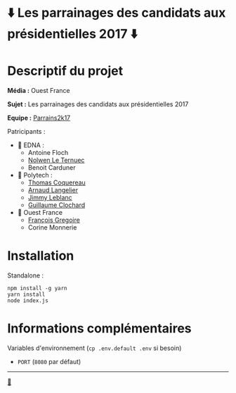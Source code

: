 ⬇️ Les parrainages des candidats aux présidentielles 2017 ⬇️
======================================================

# Descriptif du projet

**Média :** Ouest France

**Sujet :** Les parrainages des candidats aux présidentielles 2017

**Equipe :** [Parrains2k17](http://twitter.com/parrains2k17)

Patricipants :

- 🎨 EDNA :
    - Antoine Floch
    - [Nolwen Le Ternuec](http://twitter.com/LeTernuecNolwen)
    - Benoit Carduner
- 🤖 Polytech :
    - [Thomas Coquereau](http://twitter.com/TCoquereau)
    - [Arnaud Langelier](http://twitter.com/Arnaud_Lange)
    - [Jimmy Leblanc](http://twitter.com/jimmyleblanc_)
    - [Guillaume Clochard](http://twitter.com/GuillaumeWuip)
- 🎤 Ouest France
    - [François Gregoire](http://twitter.com/f_gregoire)
    - Corine Monnerie

# Installation

Standalone :

```
npm install -g yarn
yarn install
node index.js
```

# Informations complémentaires

Variables d'environnement (`cp .env.default .env` si besoin)

- `PORT` (`8080` par défaut)

---

[🌌](https://www.youtube.com/watch?v=feA64wXhbjo)
